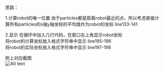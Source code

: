 思路： 

1.计算robot的唯一位置
由于particles都是距离robot最近的点，所以考虑直接计算所有particles的x轴y轴坐标的平均值作为robot的坐标  line133-141       

2.显示
在循环中加入几行代码，在窗口右上角显示robot坐标    
将robot的计算坐标放入格式字符串中显示  line195-196  
将robot的实际坐标放入格式字符串中显示  line197-198

附上对应截图  
![Alt text](https://github.com/Jay-gt/Particle-Filter/blob/master/%E6%94%B9%E9%80%A01%E6%88%AA%E5%9B%BE.jpg)
